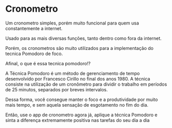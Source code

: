 # Cronometro
Um cronometro simples, porém muito funcional para quem usa constantemente a internet. 

Usado para as mais diversas funções, tanto dentro como fora da internet. 

Porém, os cronometros são muito utilizados para a implementação do tecnica Pomodoro de foco.

Afinal, o que é essa tecnica pomodoro!?

A Técnica Pomodoro é um método de gerenciamento de tempo desenvolvido por Francesco Cirillo no final dos anos 1980. A técnica consiste na utilização de um cronômetro para dividir o trabalho em períodos de 25 minutos, separados por breves intervalos.

Dessa forma, você consegue manter o foco e a produtividade por muito mais tempo, e sem aquela sensação de esgotamento no fim do dia.

Então, use o app de cronometro agora já, aplique a técnica Pomodoro e sinta a diferença extremamente positiva nas tarefas do seu dia a dia

